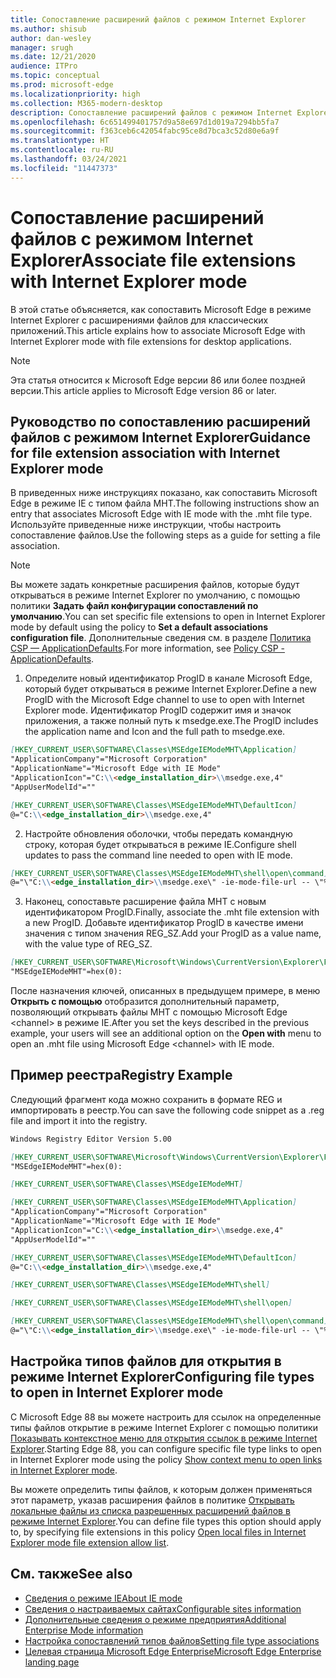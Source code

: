 ```yaml
---
title: Сопоставление расширений файлов с режимом Internet Explorer
ms.author: shisub
author: dan-wesley
manager: srugh
ms.date: 12/21/2020
audience: ITPro
ms.topic: conceptual
ms.prod: microsoft-edge
ms.localizationpriority: high
ms.collection: M365-modern-desktop
description: Сопоставление расширений файлов с режимом Internet Explorer
ms.openlocfilehash: 6c651499401757d9a58e697d1d019a7294bb5fa7
ms.sourcegitcommit: f363ceb6c42054fabc95ce8d7bca3c52d80e6a9f
ms.translationtype: HT
ms.contentlocale: ru-RU
ms.lasthandoff: 03/24/2021
ms.locfileid: "11447373"
---
```

# <a name="associate-file-extensions-with-internet-explorer-mode"></a><span data-ttu-id="4624e-103">Сопоставление расширений файлов с режимом Internet Explorer</span><span class="sxs-lookup"><span data-stu-id="4624e-103">Associate file extensions with Internet Explorer mode</span></span>

<span data-ttu-id="4624e-104">В этой статье объясняется, как сопоставить Microsoft Edge в режиме Internet Explorer с расширениями файлов для классических приложений.</span><span class="sxs-lookup"><span data-stu-id="4624e-104">This article explains how to associate Microsoft Edge with Internet Explorer mode with file extensions for desktop applications.</span></span>

> [!NOTE]
> <span data-ttu-id="4624e-105">Эта статья относится к Microsoft Edge версии 86 или более поздней версии.</span><span class="sxs-lookup"><span data-stu-id="4624e-105">This article applies to Microsoft Edge version 86 or later.</span></span>

## <a name="guidance-for-file-extension-association-with-internet-explorer-mode"></a><span data-ttu-id="4624e-106">Руководство по сопоставлению расширений файлов с режимом Internet Explorer</span><span class="sxs-lookup"><span data-stu-id="4624e-106">Guidance for file extension association with Internet Explorer mode</span></span>

<span data-ttu-id="4624e-107">В приведенных ниже инструкциях показано, как сопоставить Microsoft Edge в режиме IE с типом файла MHT.</span><span class="sxs-lookup"><span data-stu-id="4624e-107">The following instructions show an entry that associates Microsoft Edge with IE mode with the .mht file type.</span></span> <span data-ttu-id="4624e-108">Используйте приведенные ниже инструкции, чтобы настроить сопоставление файлов.</span><span class="sxs-lookup"><span data-stu-id="4624e-108">Use the following steps as a guide for setting a file association.</span></span>

> [!NOTE]
> <span data-ttu-id="4624e-109">Вы можете задать конкретные расширения файлов, которые будут открываться в режиме Internet Explorer по умолчанию, с помощью политики **Задать файл конфигурации сопоставлений по умолчанию**.</span><span class="sxs-lookup"><span data-stu-id="4624e-109">You can set specific file extensions to open in Internet Explorer mode by default using the policy to **Set a default associations configuration file**.</span></span> <span data-ttu-id="4624e-110">Дополнительные сведения см. в разделе [Политика CSP — ApplicationDefaults](/windows/client-management/mdm/policy-csp-applicationdefaults#applicationdefaults-defaultassociationsconfiguration).</span><span class="sxs-lookup"><span data-stu-id="4624e-110">For more information, see [Policy CSP - ApplicationDefaults](/windows/client-management/mdm/policy-csp-applicationdefaults#applicationdefaults-defaultassociationsconfiguration).</span></span>

1. <span data-ttu-id="4624e-111">Определите новый идентификатор ProgID в канале Microsoft Edge, который будет открываться в режиме Internet Explorer.</span><span class="sxs-lookup"><span data-stu-id="4624e-111">Define a new ProgID with the Microsoft Edge channel to use to open with Internet Explorer mode.</span></span> <span data-ttu-id="4624e-112">Идентификатор ProgID содержит имя и значок приложения, а также полный путь к msedge.exe.</span><span class="sxs-lookup"><span data-stu-id="4624e-112">The ProgID includes the application name and Icon and the full path to msedge.exe.</span></span>

```markdown
[HKEY_CURRENT_USER\SOFTWARE\Classes\MSEdgeIEModeMHT\Application]
"ApplicationCompany"="Microsoft Corporation"
"ApplicationName"="Microsoft Edge with IE Mode"
"ApplicationIcon"="C:\\<edge_installation_dir>\\msedge.exe,4"
"AppUserModelId"=""
```

```markdown
[HKEY_CURRENT_USER\SOFTWARE\Classes\MSEdgeIEModeMHT\DefaultIcon]
@="C:\\<edge_installation_dir>\\msedge.exe,4"
```

2. <span data-ttu-id="4624e-113">Настройте обновления оболочки, чтобы передать командную строку, которая будет открываться в режиме IE.</span><span class="sxs-lookup"><span data-stu-id="4624e-113">Configure shell updates to pass the command line needed to open with IE mode.</span></span>

```markdown
[HKEY_CURRENT_USER\SOFTWARE\Classes\MSEdgeIEModeMHT\shell\open\command]
@="\"C:\\<edge_installation_dir>\\msedge.exe\" -ie-mode-file-url -- \"%1\""
```

3. <span data-ttu-id="4624e-114">Наконец, сопоставьте расширение файла MHT с новым идентификатором ProgID.</span><span class="sxs-lookup"><span data-stu-id="4624e-114">Finally, associate the .mht file extension with a new ProgID.</span></span> <span data-ttu-id="4624e-115">Добавьте идентификатор ProgID в качестве имени значения с типом значения REG_SZ.</span><span class="sxs-lookup"><span data-stu-id="4624e-115">Add your ProgID as a value name, with the value type of REG_SZ.</span></span>

```markdown
[HKEY_CURRENT_USER\SOFTWARE\Microsoft\Windows\CurrentVersion\Explorer\FileExts\.mht\OpenWithProgids]
"MSEdgeIEModeMHT"=hex(0):
```

<span data-ttu-id="4624e-116">После назначения ключей, описанных в предыдущем примере, в меню **Открыть с помощью** отобразится дополнительный параметр, позволяющий открывать файлы MHT с помощью Microsoft Edge \<channel\> в режиме IE.</span><span class="sxs-lookup"><span data-stu-id="4624e-116">After you set the keys described in the previous example, your users will see an additional option on the **Open with** menu to open an .mht file using Microsoft Edge \<channel\> with IE mode.</span></span>

## <a name="registry-example"></a><span data-ttu-id="4624e-117">Пример реестра</span><span class="sxs-lookup"><span data-stu-id="4624e-117">Registry Example</span></span>

<span data-ttu-id="4624e-118">Следующий фрагмент кода можно сохранить в формате REG и импортировать в реестр.</span><span class="sxs-lookup"><span data-stu-id="4624e-118">You can save the following code snippet as a .reg file and import it into the registry.</span></span>

```markdown
Windows Registry Editor Version 5.00

[HKEY_CURRENT_USER\SOFTWARE\Microsoft\Windows\CurrentVersion\Explorer\FileExts\.mht\OpenWithProgids]
"MSEdgeIEModeMHT"=hex(0):

[HKEY_CURRENT_USER\SOFTWARE\Classes\MSEdgeIEModeMHT]

[HKEY_CURRENT_USER\SOFTWARE\Classes\MSEdgeIEModeMHT\Application]
"ApplicationCompany"="Microsoft Corporation"
"ApplicationName"="Microsoft Edge with IE Mode"
"ApplicationIcon"="C:\\<edge_installation_dir>\\msedge.exe,4"
"AppUserModelId"=""

[HKEY_CURRENT_USER\SOFTWARE\Classes\MSEdgeIEModeMHT\DefaultIcon]
@="C:\\<edge_installation_dir>\\msedge.exe,4"

[HKEY_CURRENT_USER\SOFTWARE\Classes\MSEdgeIEModeMHT\shell]

[HKEY_CURRENT_USER\SOFTWARE\Classes\MSEdgeIEModeMHT\shell\open]

[HKEY_CURRENT_USER\SOFTWARE\Classes\MSEdgeIEModeMHT\shell\open\command]
@="\"C:\\<edge_installation_dir>\\msedge.exe\" -ie-mode-file-url -- \"%1\""

```
## <a name="configuring-file-types-to-open-in-internet-explorer-mode"></a><span data-ttu-id="4624e-119">Настройка типов файлов для открытия в режиме Internet Explorer</span><span class="sxs-lookup"><span data-stu-id="4624e-119">Configuring file types to open in Internet Explorer mode</span></span>

<span data-ttu-id="4624e-120">С Microsoft Edge 88 вы можете настроить для ссылок на определенные типы файлов открытие в режиме Internet Explorer с помощью политики [Показывать контекстное меню для открытия ссылок в режиме Internet Explorer](./microsoft-edge-policies.md#show-context-menu-to-open-a-link-in-internet-explorer-mode).</span><span class="sxs-lookup"><span data-stu-id="4624e-120">Starting Edge 88, you can configure specific file type links to open in Internet Explorer mode using the policy [Show context menu to open links in Internet Explorer mode](./microsoft-edge-policies.md#show-context-menu-to-open-a-link-in-internet-explorer-mode).</span></span> 

<span data-ttu-id="4624e-121">Вы можете определить типы файлов, к которым должен применяться этот параметр, указав расширения файлов в политике [Открывать локальные файлы из списка разрешенных расширений файлов в режиме Internet Explorer](./microsoft-edge-policies.md#internetexplorerintegrationlocalfileextensionallowlist).</span><span class="sxs-lookup"><span data-stu-id="4624e-121">You can define file types this option should apply to, by specifying file extensions in this policy [Open local files in Internet Explorer mode file extension allow list](./microsoft-edge-policies.md#internetexplorerintegrationlocalfileextensionallowlist).</span></span> 

## <a name="see-also"></a><span data-ttu-id="4624e-122">См. также</span><span class="sxs-lookup"><span data-stu-id="4624e-122">See also</span></span>

- [<span data-ttu-id="4624e-123">Сведения о режиме IE</span><span class="sxs-lookup"><span data-stu-id="4624e-123">About IE mode</span></span>](./edge-ie-mode.md)
- [<span data-ttu-id="4624e-124">Сведения о настраиваемых сайтах</span><span class="sxs-lookup"><span data-stu-id="4624e-124">Configurable sites information</span></span>](./edge-learnmore-configurable-sites-ie-mode.md)
- [<span data-ttu-id="4624e-125">Дополнительные сведения о режиме предприятия</span><span class="sxs-lookup"><span data-stu-id="4624e-125">Additional Enterprise Mode information</span></span>](/internet-explorer/ie11-deploy-guide/enterprise-mode-overview-for-ie11)
- [<span data-ttu-id="4624e-126">Настройка сопоставлений типов файлов</span><span class="sxs-lookup"><span data-stu-id="4624e-126">Setting file type associations</span></span>](/windows/win32/shell/fa-file-types)
- [<span data-ttu-id="4624e-127">Целевая страница Microsoft Edge Enterprise</span><span class="sxs-lookup"><span data-stu-id="4624e-127">Microsoft Edge Enterprise landing page</span></span>](https://aka.ms/EdgeEnterprise)